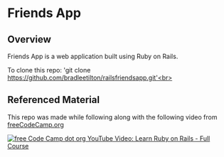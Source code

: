 Friends App
===
Overview
---
Friends App is a web application built using Ruby on Rails.<br>

To clone this repo: 'git clone https://github.com/bradleetilton/railsfriendsapp.git'<br>


Referenced Material
---
This repo was made while following along with the following video from [freeCodeCamp.org](freeCodeCamp.org)

[![free Code Camp dot org YouTube Video: Learn Ruby on Rails - Full Course](https://img.youtube.com/vi/fmyvWz5TUWg/0.jpg)](https://www.youtube.com/watch?v=fmyvWz5TUWg)
